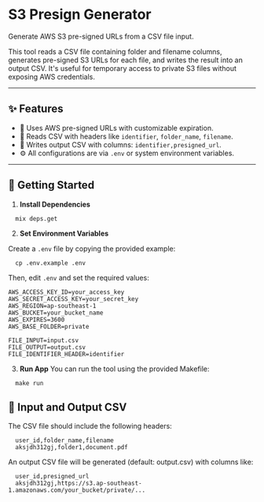 # S3 Presign Generator

Generate AWS S3 pre-signed URLs from a CSV file input.

This tool reads a CSV file containing folder and filename columns, generates pre-signed S3 URLs for each file, and writes the result into an output CSV. It's useful for temporary access to private S3 files without exposing AWS credentials.

---

## ✨ Features

- 🔐 Uses AWS pre-signed URLs with customizable expiration.
- 📂 Reads CSV with headers like `identifier`, `folder_name`, `filename`.
- 📄 Writes output CSV with columns: `identifier,presigned_url`.
- ⚙️ All configurations are via `.env` or system environment variables.

---

## 🚀 Getting Started
1. **Install Dependencies**
```
  mix deps.get
```

2. **Set Environment Variables**

Create a `.env` file by copying the provided example:
```
  cp .env.example .env
```

Then, edit `.env` and set the required values:
```
AWS_ACCESS_KEY_ID=your_access_key
AWS_SECRET_ACCESS_KEY=your_secret_key
AWS_REGION=ap-southeast-1
AWS_BUCKET=your_bucket_name
AWS_EXPIRES=3600
AWS_BASE_FOLDER=private

FILE_INPUT=input.csv
FILE_OUTPUT=output.csv
FILE_IDENTIFIER_HEADER=identifier
```

3. **Run App**
You can run the tool using the provided Makefile:
```
  make run
```

## 📂 Input and Output CSV
The CSV file should include the following headers:
```
  user_id,folder_name,filename
  aksjdh312gj,folder1,document.pdf
```

An output CSV file will be generated (default: output.csv) with columns like:
```
  user_id,presigned_url
  aksjdh312gj,https://s3.ap-southeast-1.amazonaws.com/your_bucket/private/...
```







